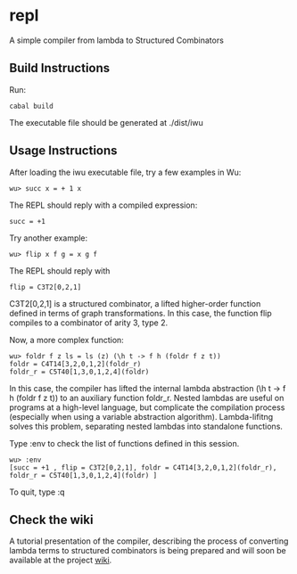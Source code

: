 # repl
A simple compiler from lambda to Structured Combinators


## Build Instructions
Run: 
   
   `cabal build`
   
The executable file should be generated at ./dist/iwu

## Usage Instructions

After loading the iwu executable file, try a few examples in Wu:
   
   `wu> succ x = + 1 x`
   
The REPL should reply with a compiled expression:
   
   `succ = +1`
   
Try another example:

   `wu> flip x f g = x g f`
   
The REPL should reply with

   `flip = C3T2[0,2,1]`
   
C3T2[0,2,1] is a structured combinator, a lifted higher-order function defined in terms of graph transformations. In this case, the function flip compiles to a combinator of arity 3, type 2.

Now, a more complex function:
  
   ```
   wu> foldr f z ls = ls (z) (\h t -> f h (foldr f z t)) 
   foldr = C4T14[3,2,0,1,2](foldr_r)
   foldr_r = C5T40[1,3,0,1,2,4](foldr)
   ```
   
In this case, the compiler has lifted the internal lambda abstraction (\h t -> f h (foldr f z t)) to an auxiliary function foldr_r. Nested lambdas are useful on programs at a high-level language, but complicate the compilation process (especially when using a variable abstraction algorithm). Lambda-lifitng solves this problem, separating nested lambdas into standalone functions. 

Type :env to check the list of functions defined in this session.
  
   ```
   wu> :env
   [succ = +1 , flip = C3T2[0,2,1], foldr = C4T14[3,2,0,1,2](foldr_r), foldr_r = C5T40[1,3,0,1,2,4](foldr) ]  
   ```

To quit, type :q


## Check the wiki

A tutorial presentation of the compiler, describing the process of converting lambda terms to structured combinators is being prepared and will soon be available at the project [wiki](http://wiki.fun-arch.org).




   

